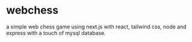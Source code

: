 # webchess
a simple web chess game using next.js with react, tailwind css, node and express with a touch of mysql database.
